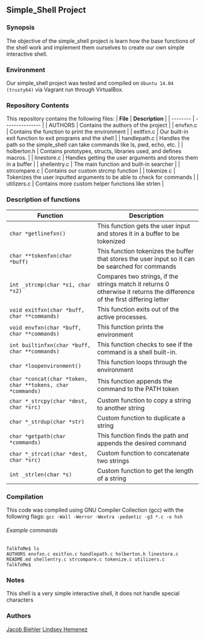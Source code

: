 ## Simple_Shell Project
### Synopsis
The objective of the simple_shell project is learn how the base functions of the shell work and implement them ourselves to create our own simple interactive shell.

### Environment
Our simple_shell project was tested and compiled on `Ubuntu 14.04 (trusty64)` via Vagrant run through VirtualBox.

### Repository Contents
This repository contains the following files:
| **File** | **Description** |
| -------- | --------------- |
| AUTHORS | Contains the authors of the project |
| envfxn.c | Contains the function to print the environment |
| exitfxn.c | Our built-in exit function to exit programs and the shell |
| handlepath.c | Handles the path so the simple_shell can take commands like ls, pwd, echo, etc. |
| holberton.h | Contains prototypes, structs, libraries used, and defines macros. |
| linestore.c | Handles getting the user arguments and stores them in a buffer |
| shellentry.c | The main function and built-in searcher |
| strcompare.c | Contains our custom strcmp function |
| tokenize.c | Tokenizes the user inputted arguments to be able to check for commands |
| utilizers.c | Contains more custom helper functions like strlen |

### Description of functions
| **Function** | **Description** |
| -------- | ----------- |
| `char *getlinefxn()` | This function gets the user input and stores it in a buffer to be tokenized |
| `char **tokenfxn(char *buff)` | This function tokenizes the buffer that stores the user input so it can be searched for commands |
| `int _strcmp(char *s1, char *s2)` | Compares two strings, if the strings match it returns 0 otherwise it returns the difference of the first differing letter |
| `void exitfxn(char *buff, char **commands)` | This function exits out of the active processes. |
| `void envfxn(char *buff, char **commands)` | This function prints the environment |
| `int builtinfxn(char *buff, char **commands)` | This function checks to see if the command is a shell built-in. |
| `char *loopenvironment()` | This function loops through the environment |
| `char *concat(char *token, char **tokens, char *commands)` | This function appends the command to the PATH token |
| `char *_strcpy(char *dest, char *src)` | Custom function to copy a string to another string |
| `char *_strdup(char *str)` | Custom function to duplicate a string |
| `char *getpath(char *commands)` | This function finds the path and appends the desired command |
| `char *_strcat(char *dest, char *src)` | Custom function to concatenate two strings |
| `int _strlen(char *s)` | Custom function to get the length of a string |

### Compilation
This code was compiled using GNU Compiler Collection (gcc) with the following flags: `gcc -Wall -Werror -Wextra -pedantic -g3 *.c -o hsh`
###### Example commands
```
TalkToMe$ ls
AUTHORS envfxn.c exitfxn.c handlepath.c holberton.h linestore.c README.md shellentry.c strcompare.c tokenize.c utilizers.c
TalkToMe$ 
```
### Notes
This shell is a very simple interactive shell, it does not handle special characters

### Authors
[Jacob Biehler](https://github.com/biehlerj)
[Lindsey Hemenez](https://github.com/hemenez)
